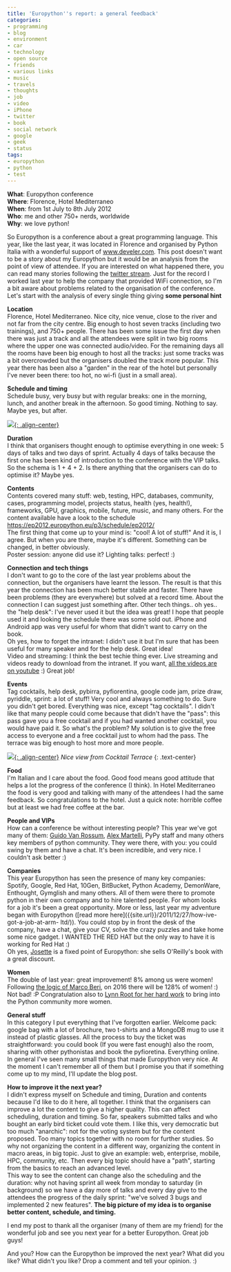 ```yaml
---
title: 'Europython''s report: a general feedback'
categories:
- programming
- blog
- environment
- car
- technology
- open source
- friends
- various links
- music
- travels
- thoughts
- job
- video
- iPhone
- twitter
- book
- social network
- google
- geek
- status
tags:
- europython
- python
- test
---
```

**What**: Europython conference  
**Where**: Florence, Hotel Mediterraneo  
**When**: from 1st July to 8th July 2012  
**Who**: me and other 750+ nerds, worldwide  
**Why**: we love python!

So Europython is a conference about a great programming language. This
year, like the last year, it was located in Florence and organised by Python
Italia with a wonderful support of www.develer.com. This post doesn't want to
be a story about my Europython but it would be an analysis from the point of
view of attendee. If you are interested on what happened there, you can read
many stories following the [twitter
stream](https://twitter.com/#!/search/%23europython). Just for the record I
worked last year to help the company that provided WiFi connection, so I'm a
bit aware about problems related to the organisation of the conference.
Let's start with the analysis of every single thing giving **some personal
hint**

**Location**  
Florence, Hotel Mediterraneo. Nice city, nice venue, close to the river and
not far from the city centre. Big enough to host seven tracks (including two
trainings), and 750+ people. There has been some issue the first day when
there was just a track and all the attendees were split in two big rooms where
the upper one was connected audio/video. For the remaining days all the rooms
have been big enough to host all the tracks: just some tracks was a bit
overcrowded but the organisers doubled the track more popular. This year there
has been also a "garden" in the rear of the hotel but personally I've never
been there: too hot, no wi-fi (just in a small area).

**Schedule and timing**  
Schedule busy, very busy but with regular breaks: one in the morning, lunch,
and another break in the afternoon. So good timing. Nothing to say. Maybe yes,
but after.

[![]({{site.url}}/images/ep2012.jpg){: .align-center}]({{site.url}}/images/ep2012.jpg)

**Duration**  
I think that organisers thought enough to optimise everything in one week: 5
days of talks and two days of sprint. Actually 4 days of talks because the
first one has been kind of introduction to the conference with the VIP talks.
So the schema is 1 + 4 + 2. Is there anything that the organisers can do to
optimise it? Maybe yes.

**Contents**  
Contents covered many stuff: web, testing, HPC, databases, community, cases,
programming model, projects status, health (yes, health!), frameworks, GPU,
graphics, mobile, future, music, and many others. For the content available
have a look to the schedule <https://ep2012.europython.eu/p3/schedule/ep2012/>  
The first thing that come up to your mind is: "cool! A lot of stuff!" And it
is, I agree. But when you are there, maybe it's different. Something can be
changed, in better obviously.  
Poster session: anyone did use it? Lighting talks: perfect! :)

**Connection and tech things**  
I don't want to go to the core of the last year problems about the connection,
but the organisers have learnt the lesson. The result is that this year the
connection has been much better stable and faster. There have been problems
(they are everywhere) but solved at a record time. About the connection I can
suggest just something after. Other tech things.. oh yes.. the "help desk":
I've never used it but the idea was great! I hope that people used it and
looking the schedule there was some sold out. iPhone and Android app was very
useful for whom that didn't want to carry on the book.  
Oh yes, how to forget the intranet: I didn't use it but I'm sure that has been
useful for many speaker and for the help desk. Great idea!  
Video and streaming: I think the best techie thing ever. Live streaming and
videos ready to download from the intranet. If you want, [all the videos are
on youtube](http://www.youtube.com/user/PythonItalia/feed) :) Great job!

**Events**  
Tag cocktails, help desk, pybirra, pyfiorentina, google code jam, prize draw,
pyriddle, sprint: a lot of stuff! Very cool and always something to do. Sure
you didn't get bored. Everything was nice, except "tag cocktails". I didn't
like that many people could come because that didn't have the "pass": this
pass gave you a free cocktail and if you had wanted another cocktail, you
would have paid it. So what's the problem? My solution is to give the free
access to everyone and a free cocktail just to whom had the pass. The terrace
was big enough to host more and more people.

[![]({{site.url}}/images/tagcocktail.jpg){: .align-center}]({{site.url}}/images/tagcocktail.jpg)
_Nice view from Cocktail Terrace_
{: .text-center}

**Food**  
I'm Italian and I care about the food. Good food means good attitude that
helps a lot the progress of the conference (I think). In Hotel Mediterraneo
the food is very good and talking with many of the attendees I had the same
feedback. So congratulations to the hotel. Just a quick note: horrible coffee
but at least we had free coffee at the bar.

**People and VIPs**  
How can a conference be without interesting people? This year we've got many
of them: [Guido Van Rossum](http://www.python.org/~guido/), [Alex
Martelli](http://www.aleax.it/), PyPy staff and many others key members of
python community. They were there, with you: you could swing by them and have
a chat. It's been incredible, and very nice. I couldn't ask better :)

**Companies**  
This year Europython has seen the presence of many key companies: Spotify,
Google, Red Hat, 10Gen, BitBucket, Python Academy, DemonWare, Enthought,
Gymglish and many others. All of them were there to promote python in their
own company and to hire talented people. For whom looks for a job it's been a
great opportunity. More or less, last year my adventure began with Europython
([read more here]({{site.url}}/2011/12/27/how-ive-got-a-job-at-arm-
ltd/)). You could stop by in front the desk of the company, have a chat, give
your CV, solve the crazy puzzles and take home some nice gadget. I WANTED THE
RED HAT but the only way to have it is working for Red Hat :)  
Oh yes, [Josette](http://www.josetteorama.com/) is a fixed point of
Europython: she sells O'Reilly's book with a great discount.

**Women**  
The double of last year: great improvement! 8% among us were women! Following
[the logic of Marco
Beri](https://twitter.com/taifu/status/220048398764621824), on 2016 there will
be 128% of women! :) Not bad! :P Congratulation also to [Lynn Root for her
hard work](http://www.roguelynn.com/) to bring into the Python community more
women.

**General stuff**  
In this category I put everything that I've forgotten earlier. Welcome pack:
google bag with a lot of brochure, two t-shirts and a MongoDB mug to use it
instead of plastic glasses. All the process to buy the ticket was
straightforward: you could book (If you were fast enough) also the room,
sharing with other pythonistas and book the pyfioretina. Everything online. In
general I've seen many small things that made Europython very nice. At the
moment I can't remember all of them but I promise you that if something come
up to my mind, I'll update the blog post.

**How to improve it the next year?**  
I didn't express myself on Schedule and timing, Duration and contents because
I'd like to do it here, all together. I think that the organisers can improve a
lot the content to give a higher quality. This can affect scheduling, duration
and timing. So far, speakers submitted talks and who bought an early bird
ticket could vote them. I like this, very democratic but too much "anarchic":
not for the voting system but for the content proposed. Too many topics
together with no room for further studies. So why not organizing the content in
a different way, organizing the content in macro areas, in big topic. Just to
give an example: web, enterprise, mobile, HPC, community, etc. Then every big
topic should have a "path", starting from the basics to reach an advanced
level.  
This way to see the content can change also the scheduling and the duration:
why not having sprint all week from monday to saturday (in background) so we
have a day more of talks and every day give to the attendees the progress of
the daily sprint: "we've solved 3 bugs and implemented 2 new features". **The
big picture of my idea is to organise better content, schedule, and timing.**

I end my post to thank all the organiser (many of them are my friend) for the
wonderful job and see you next year for a better Europython. Great job guys!

And you? How can the Europython be improved the next year? What did you like?
What didn't you like? Drop a comment and tell your opinion. :)
